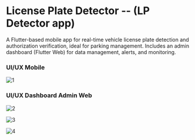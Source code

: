 # License Plate Detector -- (LP Detector app)

A Flutter-based mobile app for real-time vehicle license plate detection and authorization verification, ideal for parking management. Includes an admin dashboard (Flutter Web) for data management, alerts, and monitoring.


### UI/UX Mobile

![1](https://github.com/user-attachments/assets/71ee899e-64af-488e-932e-a6a4ec336f97)


### UI/UX Dashboard Admin Web

![2](https://github.com/user-attachments/assets/74bc49cd-a6e1-4936-8ba1-d90321fd6e93)

![3](https://github.com/user-attachments/assets/3bdfe582-717e-4b9e-9a18-966b4e860809)

![4](https://github.com/user-attachments/assets/b8e20734-8e7c-4551-a964-183529cdf106)
